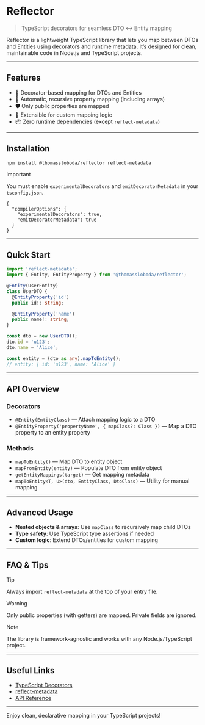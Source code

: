 # Reflector

> TypeScript decorators for seamless DTO ↔ Entity mapping

Reflector is a lightweight TypeScript library that lets you map between DTOs and Entities using decorators and runtime metadata. It’s designed for clean, maintainable code in Node.js and TypeScript projects.

---

## Features
- 🚀 Decorator-based mapping for DTOs and Entities
- 🔄 Automatic, recursive property mapping (including arrays)
- 🛡️ Only public properties are mapped
- 🧩 Extensible for custom mapping logic
- 📦 Zero runtime dependencies (except `reflect-metadata`)

---

## Installation

```sh
npm install @thomassloboda/reflector reflect-metadata
```

> [!IMPORTANT]
> You must enable `experimentalDecorators` and `emitDecoratorMetadata` in your `tsconfig.json`.

```jsonc
{
  "compilerOptions": {
    "experimentalDecorators": true,
    "emitDecoratorMetadata": true
  }
}
```

---

## Quick Start

```typescript
import 'reflect-metadata';
import { Entity, EntityProperty } from '@thomassloboda/reflector';

@Entity(UserEntity)
class UserDTO {
  @EntityProperty('id')
  public id!: string;

  @EntityProperty('name')
  public name!: string;
}

const dto = new UserDTO();
dto.id = 'u123';
dto.name = 'Alice';

const entity = (dto as any).mapToEntity();
// entity: { id: 'u123', name: 'Alice' }
```

---

## API Overview

### Decorators
- `@Entity(EntityClass)` — Attach mapping logic to a DTO
- `@EntityProperty('propertyName', { mapClass?: Class })` — Map a DTO property to an entity property

### Methods
- `mapToEntity()` — Map DTO to entity object
- `mapFromEntity(entity)` — Populate DTO from entity object
- `getEntityMappings(target)` — Get mapping metadata
- `mapToEntity<T, U>(dto, EntityClass, DtoClass)` — Utility for manual mapping

---

## Advanced Usage

- **Nested objects & arrays**: Use `mapClass` to recursively map child DTOs
- **Type safety**: Use TypeScript type assertions if needed
- **Custom logic**: Extend DTOs/entities for custom mapping

---

## FAQ & Tips

> [!TIP]
> Always import `reflect-metadata` at the top of your entry file.

> [!WARNING]
> Only public properties (with getters) are mapped. Private fields are ignored.

> [!NOTE]
> The library is framework-agnostic and works with any Node.js/TypeScript project.

---

## Useful Links
- [TypeScript Decorators](https://www.typescriptlang.org/docs/handbook/decorators.html)
- [reflect-metadata](https://www.npmjs.com/package/reflect-metadata)
- [API Reference](./src/index.ts)

---

Enjoy clean, declarative mapping in your TypeScript projects!

